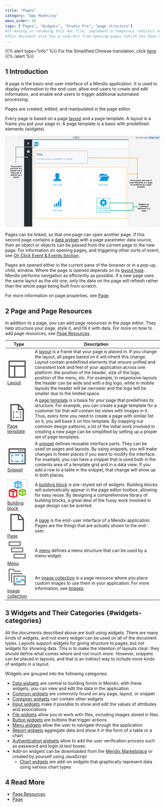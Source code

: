 ```yaml
---
title: "Pages"
category: "App Modeling"
menu_order: 30
tags: ["Pages", "Widgets", "Studio Pro", "page structure"]
#If moving or renaming this doc file, implement a temporary redirect and let the respective team know they should update the URL in the product. See Mapping to Products for more details.
#This document also has a redirect from opening-pages (which has been deleted)
---
```


{{% alert type="info" %}}
For the Simplified Chinese translation, click [here]().
{{% /alert %}}

## 1 Introduction

A page is the basic end-user interface of a Mendix application. It is used to display information to the end-user, allow end-users to create and edit information, and enable end-users to trigger additional automated processing.

Pages are created, edited, and manipulated in the page editor. 

Every page is based on a page [layout](layout) and a page template. A layout is a frame you put your page in. A page template is a basis with predefined elements (widgets).  

![](attachments/pages/page-structure.png)

Pages can be linked, so that one page can open another page. If this second page contains a [data widget](data-widgets) with a page parameter data source, then an object or objects can be passed from the current page to the new page. For information on opening pages, and triggering other sorts of event, see [On Click Event & Events Section](on-click-event).

Pages are opened either in the current pane of the browser or in a pop-up, child, window. Where the page is opened depends on its [layout type](layout#layout-type). Mendix performs navigation as efficiently as possible. If a new page uses the same layout as the old one, only the data on the page will refresh rather than the whole page being built from scratch.

For more information on page properties, see [Page](page).

## 2 Page and Page Resources

In addition to a page, you can add page resources in the page editor. They help structure your page, style it, and fill it with data. For more on how to add page resources, see [Page Resources](page-resources). 

Type | Description
--- | ---
[![](attachments/pages/layout-icon.png)Layout](layout) | A [layout](layout) is a frame that your page is placed in. If you change the layout, all pages based on it will inherit this change. <br />Layout contain predefined elements that ensure unified and consistent look and feel of your application across one platform: the position of the header, size of the logo, position of the menu, etc. For example, in responsive layouts the header can be wide and with a big logo, while in mobile layouts the header will be narrower and the logo will be smaller due to the limited space. 
[![](attachments/pages/page-template-icon.png)Page template](page-templates) | A [page template](page-templates) is a basis for your page that predefines its structure. For example, you can create a page template for a customer list that will contain list views with images in it. Thus, every time you need to create a page with similar list on it, you will base it on this template.    By mapping out common design patterns, a lot of the initial work involved in creating a new page can be simplified by setting up a proper set of page templates. 
[![](attachments/pages/snippet-icon.png)Snippet](snippet) | A [snippet](snippet) defines reusable interface parts. They can be used on pages and layouts. By using snippets, you will make changes in fewer places if you want to modify the interface. For example, you can have a snippet that is used both in the contents area of a template grid and in a data view. If you add a row to a table in the snippet, that change will show up in both places. 
[![](attachments/pages/building-block-icon.png)Building block](building-block) | A [building block](building-block) is pre-styled set of widgets. Building blocks will automatically appear in the page editor toolbox, allowing for easy reuse. By designing a comprehensive library of building blocks, a great deal of the fussy work involved in page design can be averted. 
[![](attachments/pages/page-icon.png)Page](page) | A [page](page) is the end-user interface of a Mendix application. Pages are the things that are actually shown to the end-user. 
[![](attachments/pages/menu-icon.png)Menu](menu) | A [menu](menu) defines a menu structure that can be used by a menu widget. 
[![](attachments/pages/image-collection-icon.png)Image collection](image-collection) | An [image collection](image-collection) is a page resource where you place custom images to use them in your application. For more information, see [Images](images). 

## 3 Widgets and Their Categories {#widgets-categories}

All the documents described above are built using widgets. There are many kinds of widgets, and not every widget can be used on all of the document types. Layouts support widgets for giving structure to pages, but not widgets for showing data. This is to make the intention of layouts clear: they should define what comes where and not much more. However, snippets can be placed in layouts, and that is an indirect way to include more kinds of widgets in a layout.

Widgets are grouped into the following categories:

* [Data widgets](data-widgets) are central to building forms in Mendix; with these widgets, you can view and edit the data in the application
* [Common widgets](common-widgets) are commonly found on any page, layout, or snippet
* [Container widgets](container-widgets) can contain other widgets
* [Input widgets](input-widgets) make it possible to show and edit the values of attributes and associations
* [File widgets](file-widgets) allow you to work with files, including images stored in files
* [Button widgets](button-widgets) are buttons that trigger actions
* [Menu widgets](menu-widgets) allow the user to navigate through the application
* [Report widgets](report-widgets) aggregate data and show it in the form of a table or a chart
* [Authentication widgets](authentication-widgets) allow to add the user verification process such as password and login id text boxes.
* Add-on widgets can be downloaded from the [Mendix Marketplace](https://appstore.mendix.com/) or created by yourself using JavaScript
  * [Chart widgets](chart-widgets) are add-on widgets that graphically represent data using various chart types

## 4 Read More

* [Page Resources](page-resources)
* [Page](page)